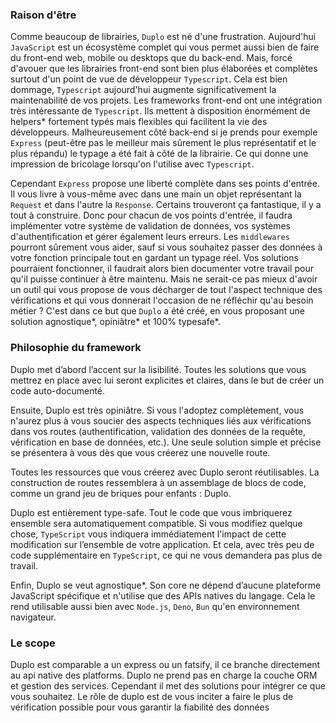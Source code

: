 ### Raison d'être
Comme beaucoup de librairies, `Duplo` est né d'une frustration. Aujourd'hui `JavaScript` est un écosystème complet qui vous permet aussi bien de faire du front-end web, mobile ou desktops que du back-end. Mais, forcé d'avouer que les librairies front-end sont bien plus élaborées et complètes surtout d'un point de vue de développeur `Typescript`. Cela est bien dommage, `Typescript` aujourd'hui augmente significativement la maintenabilité de vos projets. Les frameworks front-end ont une intégration très intéressante de `Typescript`. Ils mettent à disposition énormément de helpers* fortement typés mais flexibles qui facilitent la vie des développeurs. Malheureusement côté back-end si je prends pour exemple `Express` (peut-être pas le meilleur mais sûrement le plus représentatif et le plus répandu) le typage a été fait à côté de la librairie. Ce qui donne une impression de bricolage lorsqu'on l'utilise avec `Typescript`. 

Cependant `Express` propose une liberté complète dans ses points d'entrée. Il vous livre à vous-même avec dans une main un objet représentant la `Request` et dans l'autre la `Response`. Certains trouveront ça fantastique, il y a tout à construire. Donc pour chacun de vos points d'entrée, il faudra implémenter votre système de validation de données, vos systèmes d'authentification et gérer également leurs erreurs. Les `middlewares` pourront sûrement vous aider, sauf si vous souhaitez passer des données à votre fonction principale tout en gardant un typage réel. Vos solutions pourraient fonctionner, il faudrait alors bien documenter votre travail pour qu'il puisse continuer à être maintenu. Mais ne serait-ce pas mieux d'avoir un outil qui vous propose de vous décharger de tout l'aspect technique des vérifications et qui vous donnerait l'occasion de ne réfléchir qu'au besoin métier ? C'est dans ce but que `Duplo` a été créé, en vous proposant une solution agnostique*, opiniâtre* et 100% typesafe*.

### Philosophie du framework
Duplo met d’abord l’accent sur la lisibilité. Toutes les solutions que vous mettrez en place avec lui seront explicites et claires, dans le but de créer un code auto-documenté.

Ensuite, Duplo est très opiniâtre. Si vous l'adoptez complètement, vous n'aurez plus à vous soucier des aspects techniques liés aux vérifications dans vos routes (authentification, validation des données de la requête, vérification en base de données, etc.). Une seule solution simple et précise se présentera à vous dès que vous créerez une nouvelle route.

Toutes les ressources que vous créerez avec Duplo seront réutilisables. La construction de routes ressemblera à un assemblage de blocs de code, comme un grand jeu de briques pour enfants : Duplo.

Duplo est entièrement type-safe. Tout le code que vous imbriquerez ensemble sera automatiquement compatible. Si vous modifiez quelque chose, `TypeScript` vous indiquera immédiatement l'impact de cette modification sur l’ensemble de votre application. Et cela, avec très peu de code supplémentaire en `TypeScript`, ce qui ne vous demandera pas plus de travail.

Enfin, Duplo se veut agnostique*. Son core ne dépend d’aucune plateforme JavaScript spécifique et n'utilise que des APIs natives du langage. Cela le rend utilisable aussi bien avec `Node.js`, `Deno`, `Bun` qu'en environnement navigateur.

### Le scope
Duplo est comparable a un express ou un fatsify, il ce branche directement au api native des platforms. Duplo ne prend pas en charge la couche ORM et gestion des services. Cependant il met des solutions pour intégrer ce que vous souhaitez. Le rôle de duplo est de vous inciter a faire le plus de vérification possible pour vous garantir la fiabilité des données